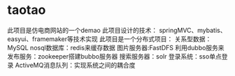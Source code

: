 # taotao
此项目是仿电商网站的一个demao
此项目设计的技术：
springMVC、mybatis、easyui、framemaker等技术实现
此项目是一个分布式项目：
关系型数据：MySQL
nosql数据库：redis来缓存数据
图片服务器:FastDFS
利用dubbo服务来发布服务：zookeeper搭建bubbo服务器
搜索服务器：solr
登录系统：sso单点登录
ActiveMQ消息队列：实现系统之间的耦合度

